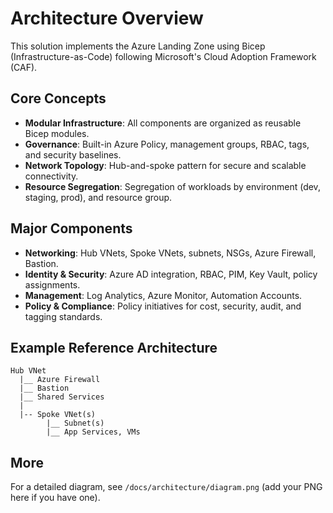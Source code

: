 # Architecture Overview

This solution implements the Azure Landing Zone using Bicep (Infrastructure-as-Code) following Microsoft's Cloud Adoption Framework (CAF).

## Core Concepts
- **Modular Infrastructure**: All components are organized as reusable Bicep modules.
- **Governance**: Built-in Azure Policy, management groups, RBAC, tags, and security baselines.
- **Network Topology**: Hub-and-spoke pattern for secure and scalable connectivity.
- **Resource Segregation**: Segregation of workloads by environment (dev, staging, prod), and resource group.

## Major Components
- **Networking**: Hub VNets, Spoke VNets, subnets, NSGs, Azure Firewall, Bastion.
- **Identity & Security**: Azure AD integration, RBAC, PIM, Key Vault, policy assignments.
- **Management**: Log Analytics, Azure Monitor, Automation Accounts.
- **Policy & Compliance**: Policy initiatives for cost, security, audit, and tagging standards.

## Example Reference Architecture
```
Hub VNet
  |__ Azure Firewall
  |__ Bastion
  |__ Shared Services
  |
  |-- Spoke VNet(s)
        |__ Subnet(s)
        |__ App Services, VMs
```

## More
For a detailed diagram, see `/docs/architecture/diagram.png` (add your PNG here if you have one).
